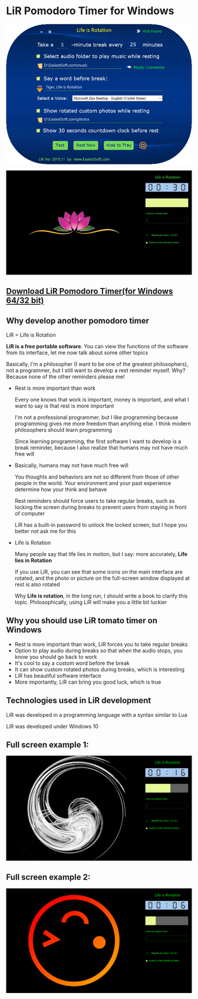 LiR Pomodoro Timer for Windows
=========================

<img alt="LiR Pomodoro Timer App" src="img/life-is-rotation-tomato-reminder.png" width="600" />
<p></p>

<img alt="LiR Pomodoro Timer Animated" src="img/full-screen-pomodoro-timer-animated-1.gif" />
<p></p>

[Download LiR Pomodoro Timer(for Windows 64/32 bit)](https://www.easiestsoft.com/win/a-life-is-rotation-timer/)
---------

Why develop another pomodoro timer
---------------

LiR = Life is Rotation

**LiR is a free portable software**. You can view the functions of the software from its interface, let me now talk about some other topics

Basically, I'm a philosopher (I want to be one of the greatest philosophers), not a programmer, but I still want to develop a rest reminder myself. Why? Because none of the other reminders please me!

- Rest is more important than work

  Every one knows that work is important, money is important, and what I want to say is that rest is more important

  I'm not a professional programmer, but I like programming because programming gives me more freedom than anything else. I think modern philosophers should learn programming

  Since learning programming, the first software I want to develop is a break reminder, because I also realize that humans may not have much free will

- Basically, humans may not have much free will

  You thoughts and behaviors are not so different from those of other people in the world. Your environment and your past experience determine how your think and behave

  Rest reminders should force users to take regular breaks, such as locking the screen during breaks to prevent users from staying in front of computer

  LiR has a built-in password to unlock the locked screen, but I hope you better not ask me for this

- Life is Rotation

  Many people say that life lies in motion, but I say: more accurately, **Life lies in Rotation**

  If you use LiR, you can see that some icons on the main interface are rotated, and the photo or picture on the full-screen window displayed at rest is also rotated

  Why **Life is rotation**, in the long run, I should write a book to clarify this topic. Philosophically, using LiR will make you a little bit luckier

Why you should use LiR tomato timer on Windows
-----------------

- Rest is more important than work, LiR forces you to take regular breaks
- Option to play audio during breaks so that when the audio stops, you know you should go back to work
- It's cool to say a custom word before the break
- It can show custom rotated photos during breaks, which is interesting
- LiR has beautiful software interface
- More importantly, LiR can bring you good luck, which is true

Technologies used in LiR development
------------

LiR was developed in a programming language with a syntax similar to Lua

LiR was developed under Windows 10

Full screen example 1:
-----------

<img alt="Full Screen LiR Pomodoro Timer 1" src="img/full-screen-pomodoro-timer-1.png" width="600" />


Full screen example 2:
-----------

<img alt="Full Screen LiR Pomodoro Timer 2" src="img/full-screen-pomodoro-timer-2.png" width="600" />